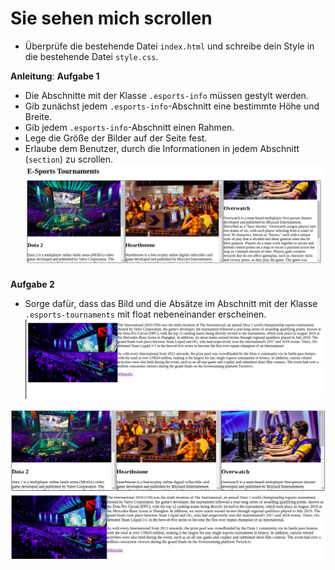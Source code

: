 #  Sie sehen mich scrollen
  
* Überprüfe die bestehende Datei `index.html` und schreibe dein Style in die bestehende Datei `style.css`.
  
**Anleitung**:
**Aufgabe 1**
* Die Abschnitte mit der Klasse `.esports-info` müssen gestylt werden.
* Gib zunächst jedem `.esports-info`-Abschnitt eine bestimmte Höhe und Breite.
* Gib jedem `.esports-info`-Abschnitt einen Rahmen.
* Lege die Größe der Bilder auf der Seite fest.
* Erlaube dem Benutzer, durch die Informationen in jedem Abschnitt (`section`) zu scrollen.
![referenz-aufgabe1](./images/reference-task1.png )
  
**Aufgabe 2**
* Sorge dafür, dass das Bild und die Absätze im Abschnitt mit der Klasse `.esports-tournaments` mit float nebeneinander erscheinen.
![reference-task2](./images/reference-task2.png )
  
![Referenz-Aufgabe](./images/reference.png )
  